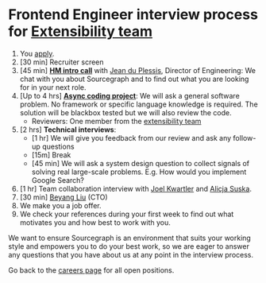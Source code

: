# Frontend Engineer interview process for [Extensibility team](../web/extensibility/index.md)

1. You [apply](../../../company/careers.md#engineering).
1. [30 min] Recruiter screen
1. [45 min] **[HM intro call](./hm_intro_call.md)** with [Jean du Plessis](../../../company/team/index.md#jean-du-plessis-he-him), Director of Engineering: We chat with you about Sourcegraph and to find out what you are looking for in your next role.
1. [Up to 4 hrs] **[Async coding project](./software-engineer-coding-exercise.md)**: We will ask a general software problem. No framework or specific language knowledge is required. The solution will be blackbox tested but we will also review the code.
   - Reviewers: One member from the [extensibility team](../web/extensibility/index.md#members)
1. [2 hrs] **Technical interviews**: 
   - [1 hr] We will give you feedback from our review and ask any follow-up questions
   - [15m] Break
   - [45 min] We will ask a system design question to collect signals of solving real large-scale problems. E.g. How would you implement Google Search?
1. [1 hr] Team collaboration interview with [Joel Kwartler](../../../company/team/index.md#joel-kwartler-he-him) and [Alicja Suska](../../../company/team/index.md#alicja-suska-she-her).
1. [30 min] [Beyang Liu](../../../company/team/index.md#beyang-liu) (CTO)
1. We make you a job offer.
1. We check your references during your first week to find out what motivates you and how best to work with you.

We want to ensure Sourcegraph is an environment that suits your working style and empowers you to do your best work, so we are eager to answer any questions that you have about us at any point in the interview process.

Go back to the [careers page](../../../company/careers.md) for all open positions.

